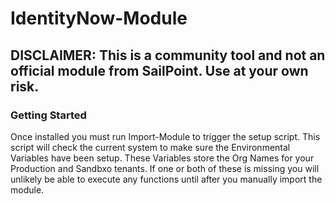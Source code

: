 # IdentityNow-Module

## DISCLAIMER: This is a community tool and not an official module from SailPoint.  Use at your own risk.

### Getting Started

Once installed you must run Import-Module to trigger the setup script.  This script will check the current system to make sure the Environmental Variables have been setup.  These Variables store the Org Names for your Production and Sandbxo tenants.  If one or both of these is missing you will unlikely be able to execute any functions until after you manually import the module.
